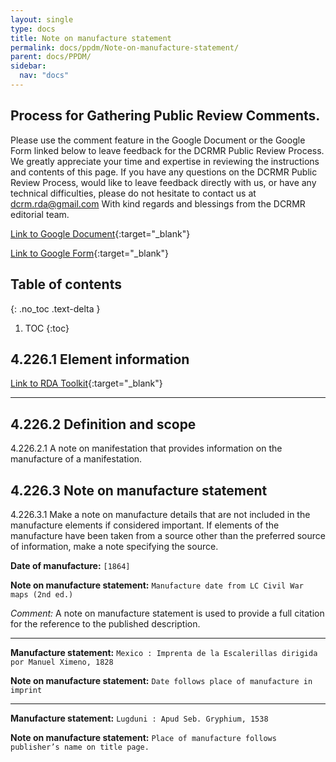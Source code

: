 ```yaml
---
layout: single
type: docs
title: Note on manufacture statement
permalink: docs/ppdm/Note-on-manufacture-statement/
parent: docs/PPDM/
sidebar:
  nav: "docs"
---
```



## Process for Gathering Public Review Comments.
Please use the comment feature in the Google Document or the Google Form linked below to leave feedback for the DCRMR Public Review Process.  We greatly appreciate your time and expertise in reviewing the instructions and contents of this page.  If you have any questions on the DCRMR Public Review Process, would like to leave feedback directly with us, or have any technical difficulties, please do not hesitate to contact us at dcrm.rda@gmail.com  With kind regards and blessings from the DCRMR editorial team.

[Link to Google Document](https://docs.google.com/document/d/1D9XNhx3VgQMJiXpLoechgdSgPdyEKqDO_OrmDwgx_O4/edit#heading=h.rkgo3gie23qj){:target="_blank"}

[Link to Google Form](https://docs.google.com/forms/d/e/1FAIpQLSdNtJkbY1mngdTcvCoB7zZcpaIuuKHvlbyiidP-QunDy14VcQ/viewform){:target="_blank"}

## Table of contents
{: .no_toc .text-delta }

1. TOC
{:toc}


## 4.226.1 Element information

[Link to RDA Toolkit](https://beta.rdatoolkit.org/Content/Index?externalId=en-US_ala-4beea0a4-d574-3241-b7d5-1297717eeea8){:target="_blank"}

---

## 4.226.2 Definition and scope

<a name="4.226.2.1">4.226.2.1</a> A note on manifestation that provides information on the manufacture of a manifestation.

## 4.226.3 Note on manufacture statement

<a name="4.226.3.1">4.226.3.1</a> Make a note on manufacture details that are not included in the manufacture elements if considered important. If elements of the manufacture have been taken from a source other than the preferred source of information, make a note specifying the source.

**Date of manufacture:** ```[1864]```

**Note on manufacture statement:** ```Manufacture date from LC Civil War maps (2nd ed.)```

*Comment:* A note on manufacture statement is used to provide a full citation for the reference to the published description.

---

**Manufacture statement:** ```Mexico : Imprenta de la Escalerillas dirigida por Manuel Ximeno, 1828```

**Note on manufacture statement:** ```Date follows place of manufacture in imprint```

---

**Manufacture statement:** ```Lugduni : Apud Seb. Gryphium, 1538```

**Note on manufacture statement:** ```Place of manufacture follows publisher’s name on title page.```

